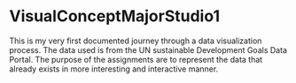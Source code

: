 # VisualConceptMajorStudio1

This is my very first documented journey through a data visualization process. The data used is from the UN sustainable Development Goals Data Portal. The purpose of the assignments are to represent the data that already exists in more interesting and interactive manner. 
